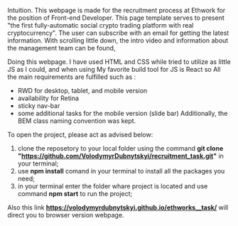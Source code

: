 Intuition. This webpage is made for the recruitment process at Ethwork for the position of Front-end Developer. This page template serves to present "the first fully-automatic social crypto trading platform with real cryptocurrency". The user can subscribe with an email for getting the latest information. With scrolling little down, the intro video and information about the management team can be found,

Doing this webpage. I have used HTML and CSS while tried to utilize as little JS as I could, and when using  My favorite build tool for JS is React so All the main requirements are fulfilled such as :
- RWD for desktop, tablet, and mobile version
- availability for Retina
- sticky nav-bar
- some additional tasks for the mobile version (slide bar)
Additionally, the BEM class naming convention was kept.

To open the project, please act as advised below:
1. clone the reposetory to your local folder using the command **git clone "https://github.com/VolodymyrDubnytskyi/recruitment_task.git"** in your terminal;
2. use **npm install** comand in your terminal to install all the packages you need;
3. in your terminal enter the folder whare project is located and use command **npm start** to run the project;

Also this link **https://volodymyrdubnytskyi.github.io/ethworks__task/** will direct you to browser version webpage.